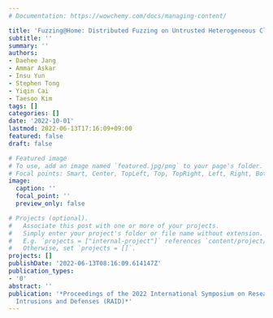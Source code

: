 ```yaml
---
# Documentation: https://wowchemy.com/docs/managing-content/

title: 'Fuzzing@Home: Distributed Fuzzing on Untrusted Heterogeneous Clients (to appear)'
subtitle: ''
summary: ''
authors:
- Daehee Jang
- Ammar Askar
- Insu Yun
- Stephen Tong
- Yiqin Cai
- Taesoo Kim
tags: []
categories: []
date: '2022-10-01'
lastmod: 2022-06-13T17:16:09+09:00
featured: false
draft: false

# Featured image
# To use, add an image named `featured.jpg/png` to your page's folder.
# Focal points: Smart, Center, TopLeft, Top, TopRight, Left, Right, BottomLeft, Bottom, BottomRight.
image:
  caption: ''
  focal_point: ''
  preview_only: false

# Projects (optional).
#   Associate this post with one or more of your projects.
#   Simply enter your project's folder or file name without extension.
#   E.g. `projects = ["internal-project"]` references `content/project/deep-learning/index.md`.
#   Otherwise, set `projects = []`.
projects: []
publishDate: '2022-06-13T08:16:09.614147Z'
publication_types:
- '0'
abstract: ''
publication: '*Proceedings of the 2022 International Symposium on Research in Attacks,
  Intrusions and Defenses (RAID)*'
---
```

